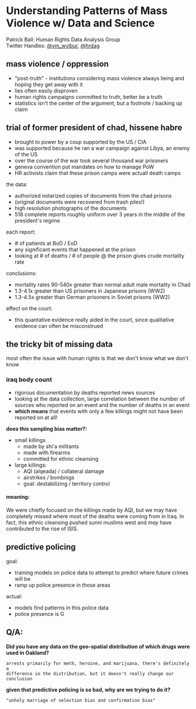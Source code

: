 # Understanding Patterns of Mass Violence w/ Data and Science

Patrick Ball: Human Rights Data Analysis Group  
Twitter Handles: [@vm_wylbur](https://twitter.com/vm_wylbur),
[@hrdag](https://twitter.com/hrdag)

## mass violence / oppression

* "post-truth" - institutions considering mass violence always lieing and
  hoping they get away with it
* lies often easily disproven
* human rights campaigns committed to truth, better be a truth
* statistics isn't the center of the argument, but a footnote / backing up claim

## trial of former president of chad, hissene habre

* brought to power by a coup supported by the US / CIA
* was supported because he ran a war campaign against Libya, an enemy of the US
* over the course of the war took several thousand war prisoners
* geneva convention put mandates on how to manage PoW
* HR activists claim that these prison camps were actuall death camps

the data:  
* authorized notarized copies of documents from the chad prisons
* (original documents were recovered from trash piles!)
* high resolution photographs of the documents
* 518 complete reports roughly uniform over 3 years in the middle of the
  president's regime

each report:  
* \# of patients at BoD / EoD
* any significant events that happened at the prison
* looking at # of deaths / # of people @ the prison gives crude mortality rate

conclusions:  
* mortality rates 90-540x greater than normal adult male mortality in Chad
* 1.3-4.1x greater than US prisoners in Japanese prisons (WW2)
* 1.3-4.5x greater than German prisoners in Soviet prisons (WW2)

effect on the court:  
* this quantative evidence really aided in the court, since qualitative
  evidence can often be misconstrued

## the tricky bit of missing data

most often the issue with human rights is that we don't know what we don't know

### iraq body count

* rigorous documentation by deaths reported news sources
* looking at the data collection, large correlation between the number of
  sources who reported on an event and the number of deaths in an event
* **which means** that events with only a few killings might not have been
  reported on at all!

**does this sampling bias matter?:**  
* small killings
    * made by shi'a militants
    * made with firearms
    * committed for ethnic cleansing
* large killings:
    * AQI (alqeada) / collateral damage
    * airstrikes / bombings
    * goal: destabilizing / territory control

#### meaning:  

We were chiefly focused on the killings made by AQI, but we may have completely
missed where most of the deaths were coming from in Iraq.  In fact, this ethnic
cleansing pushed sunni muslims west and *may* have contributed to the rise of
ISIS.

## predictive policing

goal:  
* training models on police data to attempt to predict where future crimes 
  will be
* ramp up police presence in those areas

actual:  
* models find patterns in this police data
* police presence is G

## Q/A:

**Did you have any data on the geo-spatial distribution of which drugs were
used in Oakland?**

    arrests primarily for meth, heroine, and marijuana, there's definitely a
    difference in the distribution, but it doesn't really change our conclusion

**given that predictive policing is so bad, why are we trying to do it?**

    "unholy marriage of selection bias and confirmation bias" 
